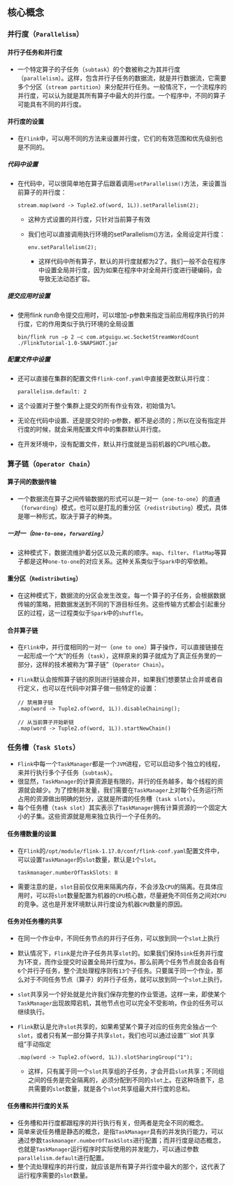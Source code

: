 ##  核心概念

### 并行度（`Parallelism`）

#### 并行子任务和并行度

- 一个特定算子的子任务（`subtask`）的个数被称之为其并行度（`parallelism`）。这样，包含并行子任务的数据流，就是并行数据流，它需要多个分区（`stream partition`）来分配并行任务。一般情况下，一个流程序的并行度，可以认为就是其所有算子中最大的并行度。一个程序中，不同的算子可能具有不同的并行度。

#### 并行度的设置

- 在`Flink`中，可以用不同的方法来设置并行度，它们的有效范围和优先级别也是不同的。

##### 代码中设置

- 在代码中，可以很简单地在算子后跟着调用`setParallelism()`方法，来设置当前算子的并行度：

  ~~~
  stream.map(word -> Tuple2.of(word, 1L)).setParallelism(2);
  ~~~

  - 这种方式设置的并行度，只针对当前算子有效

  - 我们也可以直接调用执行环境的setParallelism()方法，全局设定并行度：

    ~~~
    env.setParallelism(2);
    ~~~

    - 这样代码中所有算子，默认的并行度就都为2了。我们一般不会在程序中设置全局并行度，因为如果在程序中对全局并行度进行硬编码，会导致无法动态扩容。

##### 提交应用时设置

- 使用flink run命令提交应用时，可以增加-p参数来指定当前应用程序执行的并行度，它的作用类似于执行环境的全局设置

  ~~~
  bin/flink run –p 2 –c com.atguigu.wc.SocketStreamWordCount ./FlinkTutorial-1.0-SNAPSHOT.jar
  ~~~

##### 配置文件中设置

- 还可以直接在集群的配置文件`flink-conf.yaml`中直接更改默认并行度：

  ~~~
  parallelism.default: 2
  ~~~

- 这个设置对于整个集群上提交的所有作业有效，初始值为1。

- 无论在代码中设置、还是提交时的-p参数，都不是必须的；所以在没有指定并行度的时候，就会采用配置文件中的集群默认并行度。

- 在开发环境中，没有配置文件，默认并行度就是当前机器的CPU核心数。

### 算子链（`Operator Chain`）

#### 算子间的数据传输

- 一个数据流在算子之间传输数据的形式可以是一对一（`one-to-one`）的直通（`forwarding`）模式，也可以是打乱的重分区（`redistributing`）模式，具体是哪一种形式，取决于算子的种类。

##### 一对一（`One-to-one`，`forwarding`）

- 这种模式下，数据流维护着分区以及元素的顺序。`map`、`filter`、`flatMap`等算子都是这种`one-to-one`的对应关系。这种关系类似于`Spark`中的窄依赖。

#### 重分区（`Redistributing`）

- 在这种模式下，数据流的分区会发生改变。每一个算子的子任务，会根据数据传输的策略，把数据发送到不同的下游目标任务。这些传输方式都会引起重分区的过程，这一过程类似于`Spark`中的`shuffle`。

#### 合并算子链

- 在`Flink`中，并行度相同的一对一（`one to one`）算子操作，可以直接链接在一起形成一个“大”的任务（`task`），这样原来的算子就成为了真正任务里的一部分，这样的技术被称为“算子链”（`Operator Chain`）。

- `Flink`默认会按照算子链的原则进行链接合并，如果我们想要禁止合并或者自行定义，也可以在代码中对算子做一些特定的设置：

  ~~~
  // 禁用算子链
  .map(word -> Tuple2.of(word, 1L)).disableChaining();
  
  // 从当前算子开始新链
  .map(word -> Tuple2.of(word, 1L)).startNewChain()
  ~~~

### 任务槽（`Task Slots`）

- `Flink`中每一个`TaskManager`都是一个`JVM`进程，它可以启动多个独立的线程，来并行执行多个子任务（`subtask`）。
- 很显然，`TaskManager`的计算资源是有限的，并行的任务越多，每个线程的资源就会越少。为了控制并发量，我们需要在`TaskManager`上对每个任务运行所占用的资源做出明确的划分，这就是所谓的任务槽（`task slots`）。
- 每个任务槽（`task slot`）其实表示了`TaskManager`拥有计算资源的一个固定大小的子集。这些资源就是用来独立执行一个子任务的。

#### 任务槽数量的设置

- 在`Flink`的`/opt/module/flink-1.17.0/conf/flink-conf.yaml`配置文件中，可以设置`TaskManager`的`slot`数量，默认是`1`个`slot`。

  ~~~
  taskmanager.numberOfTaskSlots: 8
  ~~~

- 需要注意的是，`slot`目前仅仅用来隔离内存，不会涉及`CPU`的隔离。在具体应用时，可以将`slot`数量配置为机器的`CPU`核心数，尽量避免不同任务之间对`CPU`的竞争。这也是开发环境默认并行度设为机器`CPU`数量的原因。

#### 任务对任务槽的共享

- 在同一个作业中，不同任务节点的并行子任务，可以放到同一个`slot`上执行

- 默认情况下，`Flink`是允许子任务共享`slot`的。如果我们保持`sink`任务并行度为1不变，而作业提交时设置全局并行度为`6`，那么前两个任务节点就会各自有`6`个并行子任务，整个流处理程序则有`13`个子任务。只要属于同一个作业，那么对于不同任务节点（算子）的并行子任务，就可以放到同一个`slot`上执行。

- `slot`共享另一个好处就是允许我们保存完整的作业管道。这样一来，即使某个`TaskManager`出现故障宕机，其他节点也可以完全不受影响，作业的任务可以继续执行。

- `Flink`默认是允许`slot`共享的，如果希望某个算子对应的任务完全独占一个`slot`，或者只有某一部分算子共享`slot`，我们也可以通过设置“``slot`共享组”手动指定

  ~~~
  .map(word -> Tuple2.of(word, 1L)).slotSharingGroup("1");
  ~~~

  - 这样，只有属于同一个`slot`共享组的子任务，才会开启`slot`共享；不同组之间的任务是完全隔离的，必须分配到不同的`slot`上。在这种场景下，总共需要的`slot`数量，就是各个`slot`共享组最大并行度的总和。

#### 任务槽和并行度的关系

- 任务槽和并行度都跟程序的并行执行有关，但两者是完全不同的概念。
- 简单来说任务槽是静态的概念，是指`TaskManager`具有的并发执行能力，可以通过参数`taskmanager.numberOfTaskSlots`进行配置；而并行度是动态概念，也就是`TaskManager`运行程序时实际使用的并发能力，可以通过参数`parallelism.default`进行配置。
- 整个流处理程序的并行度，就应该是所有算子并行度中最大的那个，这代表了运行程序需要的`slot`数量。



